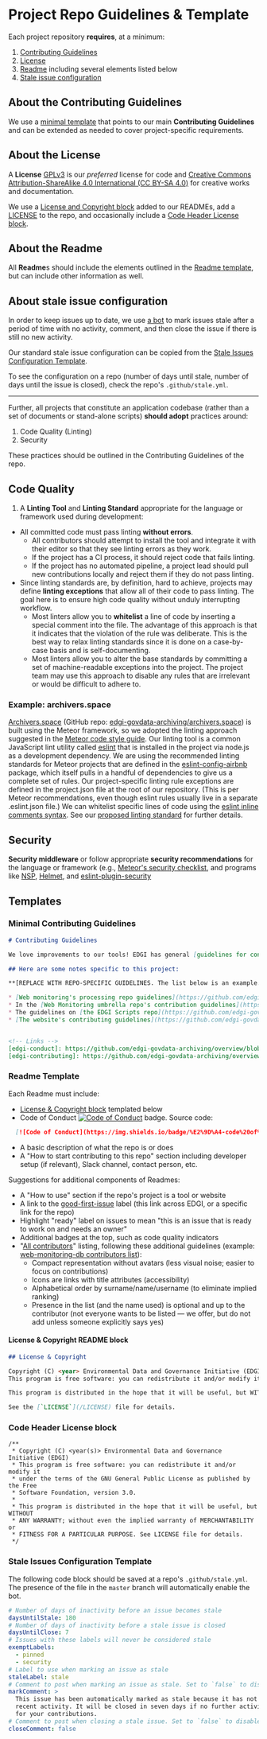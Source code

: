 # Project Repo Guidelines & Template

Each project repository **requires**, at a minimum:

1. [Contributing Guidelines](#about-the-contributing-guidelines)
1. [License](#about-the-license)
1. [Readme](#about-the-readme) including several elements listed below
1. [Stale issue configuration](#stale-issue-configuration)

## About the Contributing Guidelines
We use a [minimal template](#minimal-contributing-guidelines) that points to our main **Contributing Guidelines** and can be extended as needed to cover project-specific requirements.

## About the License
A **License**
[GPLv3](http://gplv3.fsf.org/) is our _preferred_ license for code and [Creative Commons Attribution-ShareAlike 4.0 International (CC BY-SA 4.0)](https://creativecommons.org/licenses/by-sa/4.0/) for creative works and documentation.

We use a [License and Copyright block](#license--copyright-readme-block) added to our READMEs, add a [LICENSE](/LICENSE) to the repo, and occasionally include a [Code Header License block](#code-header-license-block).

## About the Readme
All **Readme**s should include the elements outlined in the [Readme template](#readme-template), but can include other information as well.

## About stale issue configuration
In order to keep issues up to date, we use [a bot](https://probot.github.io/apps/stale/) to mark issues stale after a period of time with no activity, comment, and then close the issue if there is still no new activity.

Our standard stale issue configuration can be copied from the [Stale Issues Configuration Template](#stale-issues-configuration-template).

To see the configuration on a repo (number of days until stale, number of days until the issue is closed), check the repo's `.github/stale.yml`.


---

Further, all projects that constitute an application codebase (rather than a set of documents or stand-alone scripts) **should adopt** practices around:

1. Code Quality (Linting)
2. Security

These practices should be outlined in the Contributing Guidelines of the repo.

## Code Quality

1. A **Linting Tool** and **Linting Standard** appropriate for the language or framework used during development:

  * All committed code must pass linting **without errors**.
    * All contributors should attempt to install the tool and integrate it with their editor so that they see linting errors as they work.
    * If the project has a CI process, it should reject code that fails linting.
    * If the project has no automated pipeline, a project lead should pull new contributions locally and reject them if they do not pass linting.
  * Since linting standards are, by definition, hard to achieve, projects may define **linting exceptions** that allow all of their code to pass linting. The goal here is to ensure high code quality without unduly interrupting workflow.
    * Most linters allow you to **whitelist** a line of code by inserting a special comment into the file. The advantage of this approach is that it indicates that the violation of the rule was deliberate. This is the best way to relax linting standards since it is done on a case-by-case basis and is self-documenting.
    * Most linters allow you to alter the base standards by committing a set of machine-readable exceptions into the project. The project team may use this approach to disable any rules that are irrelevant or would be difficult to adhere to.

### Example: archivers.space

[Archivers.space](https://www.archivers.space/) (GitHub repo: [edgi-govdata-archiving/archivers.space](https://github.com/edgi-govdata-archiving/archivers.space)) is built using the Meteor framework, so we adopted the linting approach suggested in the [Meteor code style guide](https://guide.meteor.com/code-style.html). Our linting tool is a common JavaScript lint utility called [eslint](http://eslint.org/) that is installed in the project via node.js as a development dependency. We are using the recommended linting standards for Meteor projects that are defined in the [eslint-config-airbnb](https://github.com/airbnb/javascript/tree/master/packages/eslint-config-airbnb) package, which itself pulls in a handful of dependencies to give us a complete set of rules. Our project-specific linting rule exceptions are defined in the project.json file at the root of our repository. (This is per Meteor recommendations, even though eslint rules usually live in a separate .eslint.json file.) We can whitelist specific lines of code using the [eslint inline comments syntax](http://eslint.org/docs/user-guide/configuring#disabling-rules-with-inline-comments).
See our [proposed linting standard](./protocol/linting.md) for further details.

## Security

**Security middleware** or follow appropriate **security recommendations** for the language or framework (e.g., [Meteor's security checklist](https://guide.meteor.com/security.html), and programs like [NSP](https://github.com/nodesecurity/nsp), [Helmet](https://github.com/helmetjs/helmet), and [eslint-plugin-security](https://github.com/nodesecurity/eslint-plugin-security)

## Templates

### Minimal Contributing Guidelines

```md
# Contributing Guidelines

We love improvements to our tools! EDGI has general [guidelines for contributing][edgi-contributing] and a [code of conduct][edgi-conduct] for all of our organizational repos.

## Here are some notes specific to this project:

**[REPLACE WITH REPO-SPECIFIC GUIDELINES. The list below is an example.]**

* [Web monitoring's processing repo guidelines](https://github.com/edgi-govdata-archiving/web-monitoring-processing/blob/master/CONTRIBUTING.md) mentions which issues should be made on that repo versus on the main web monitoring repo
* In the [Web Monitoring umbrella repo's contribution guidelines](https://github.com/edgi-govdata-archiving/web-monitoring/blob/master/CONTRIBUTING.md), a style guide, testing best practices, and notes on how work is distributed (process) are laid out
* The guidelines on [the EDGI Scripts repo](https://github.com/edgi-govdata-archiving/edgi-scripts/blob/master/CONTRIBUTING.md), [video call landing page](https://github.com/edgi-govdata-archiving/video-call-landing-page/blob/master/CONTRIBUTING.md) and [100 Days](https://github.com/edgi-govdata-archiving/100days/blob/master/CONTRIBUTING.md) discuss important notes on how the continuous integration is configured
* [The website's contributing guidelines](https://github.com/edgi-govdata-archiving/edgi-website/blob/master/CONTRIBUTING.md) tell you where to find the appropriate Slack channel


<!-- Links -->
[edgi-conduct]: https://github.com/edgi-govdata-archiving/overview/blob/master/CONDUCT.md
[edgi-contributing]: https://github.com/edgi-govdata-archiving/overview/blob/master/CONTRIBUTING.md
```

### Readme Template

Each Readme must include:
* [License & Copyright block](#license--copyright-readme-block) templated below
* Code of Conduct [![Code of Conduct](https://img.shields.io/badge/%E2%9D%A4-code%20of%20conduct-blue.svg?style=flat)](https://github.com/edgi-govdata-archiving/overview/blob/master/CONDUCT.md) badge. Source code:
```md
  [![Code of Conduct](https://img.shields.io/badge/%E2%9D%A4-code%20of%20conduct-blue.svg?style=flat)](https://github.com/edgi-govdata-archiving/overview/blob/master/CONDUCT.md)
  ```
* A basic description of what the repo is or does
* A "How to start contributing to this repo" section including developer setup (if relevant), Slack channel, contact person, etc.

Suggestions for additional components of Readmes:
* A "How to use" section if the repo's project is a tool or website
* A link to the [good-first-issue](https://github.com/issues?q=is%3Aopen+is%3Aissue+label%3Agood-first-issue+user%3Aedgi-govdata-archiving) label (this link across EDGI, or a specific link for the repo)
* Highlight "ready" label on issues to mean "this is an issue that is ready to work on and needs an owner"
* Additional badges at the top, such as code quality indicators
* "[All contributors](https://github.com/kentcdodds/all-contributors#emoji-key)" listing, following these additional guidelines (example: [web-monitoring-db contributors list](https://github.com/edgi-govdata-archiving/web-monitoring-db#contributors)):
  - Compact representation without avatars (less visual noise; easier to focus on contributions)
  - Icons are links with title attributes (accessibility)
  - Alphabetical order by surname/name/username (to eliminate implied ranking)
  - Presence in the list (and the name used) is optional and up to the contributor (not everyone wants to be listed — we offer, but do not add unless someone explicitly says yes)


#### License & Copyright README block

```md
## License & Copyright

Copyright (C) <year> Environmental Data and Governance Initiative (EDGI)
This program is free software: you can redistribute it and/or modify it under the terms of the GNU General Public License as published by the Free Software Foundation, version 3.0.

This program is distributed in the hope that it will be useful, but WITHOUT ANY WARRANTY; without even the implied warranty of MERCHANTABILITY or FITNESS FOR A PARTICULAR PURPOSE.

See the [`LICENSE`](/LICENSE) file for details.
```

### Code Header License block

```
/**
 * Copyright (C) <year(s)> Environmental Data and Governance Initiative (EDGI)
 * This program is free software: you can redistribute it and/or modify it
 * under the terms of the GNU General Public License as published by the Free
 * Software Foundation, version 3.0.
 *
 * This program is distributed in the hope that it will be useful, but WITHOUT
 * ANY WARRANTY; without even the implied warranty of MERCHANTABILITY or
 * FITNESS FOR A PARTICULAR PURPOSE. See LICENSE file for details.
 */
```

### Stale Issues Configuration Template

The following code block should be saved at a repo's `.github/stale.yml`. The presence of the file in the `master` branch will automatically enable the bot.

```yml
# Number of days of inactivity before an issue becomes stale
daysUntilStale: 180
# Number of days of inactivity before a stale issue is closed
daysUntilClose: 7
# Issues with these labels will never be considered stale
exemptLabels:
  - pinned
  - security
# Label to use when marking an issue as stale
staleLabel: stale
# Comment to post when marking an issue as stale. Set to `false` to disable
markComment: >
  This issue has been automatically marked as stale because it has not had
  recent activity. It will be closed in seven days if no further activity occurs. If it should not be closed, please comment! Thank you
  for your contributions.
# Comment to post when closing a stale issue. Set to `false` to disable
closeComment: false
```